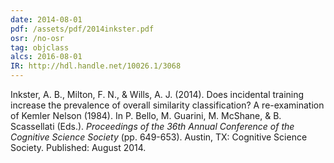 ```yaml
---
date: 2014-08-01
pdf: /assets/pdf/2014inkster.pdf
osr: /no-osr
tag: objclass
alcs: 2016-08-01
IR: http://hdl.handle.net/10026.1/3068
---
```


Inkster, A. B., Milton, F. N., & Wills, A. J. (2014). Does incidental training increase the prevalence of overall similarity classification? A re-examination of Kemler Nelson (1984). In P. Bello, M. Guarini, M. McShane, & B. Scassellati (Eds.). _Proceedings of the 36th Annual Conference of the Cognitive Science Society_ (pp. 649-653). Austin, TX: Cognitive Science Society. Published: August 2014.
